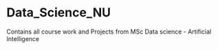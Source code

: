 # Data_Science_NU
Contains all course work and Projects from MSc Data science - Artificial Intelligence 
